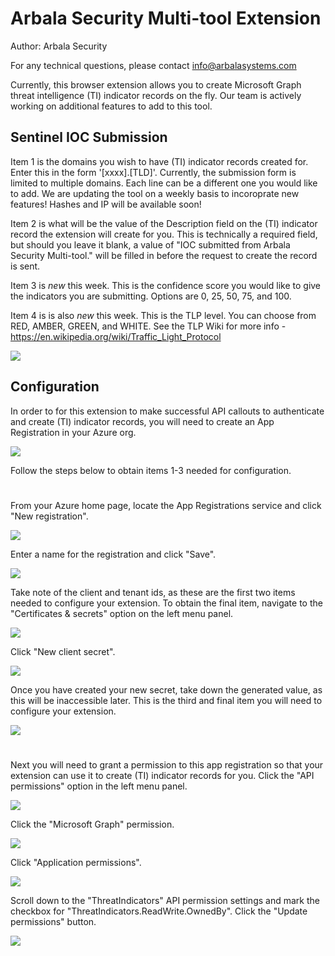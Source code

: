 # Arbala Security Multi-tool Extension

Author: Arbala Security

For any technical questions, please contact info@arbalasystems.com   

Currently, this browser extension allows you to create Microsoft Graph threat intelligence (TI) indicator records on the fly. Our team is actively working on additional features to add to this tool. 

## Sentinel IOC Submission

Item 1 is the domains you wish to have (TI) indicator records created for. Enter this in the form '[xxxx].[TLD]'. Currently, the submission form is limited to multiple domains. Each line can be a different one you would like to add. We are updating the tool on a weekly basis to incoroprate new features! Hashes and IP will be available soon!

Item 2 is what will be the value of the Description field on the (TI) indicator record the extension will create for you. This is technically a required field, but should you leave it blank, a value of "IOC submitted from Arbala Security Multi-tool." will be filled in before the request to create the record is sent.

Item 3 is *new* this week. This is the confidence score you would like to give the indicators you are submitting. Options are 0, 25, 50, 75, and 100. 

Item 4 is is also *new* this week. This is the TLP level. You can choose from RED, AMBER, GREEN, and WHITE. See the TLP Wiki for more info - https://en.wikipedia.org/wiki/Traffic_Light_Protocol

![](Images/submitter.png)

## Configuration

In order to for this extension to make successful API callouts to authenticate and create (TI) indicator records, you will need to create an App Registration in your Azure org.


![](Images/config.png)

Follow the steps below to obtain items 1-3 needed for configuration.

#
From your Azure home page, locate the App Registrations service and click "New registration".

![](Images/appreg1.png)


Enter a name for the registration and click "Save".

![](Images/appreg2.png)


Take note of the client and tenant ids, as these are the first two items needed to configure your extension. To obtain the final item, navigate to the "Certificates & secrets" option on the left menu panel.

![](Images/appreg3.png)


Click "New client secret".

![](Images/appreg4.png)


Once you have created your new secret, take down the generated value, as this will be inaccessible later. This is the third and final item you will need to configure your extension.

![](Images/appreg5.png)

#

Next you will need to grant a permission to this app registration so that your extension can use it to create (TI) indicator records for you. Click the "API permissions" option in the left menu panel.

![](Images/appreg6.png)


Click the "Microsoft Graph" permission.

![](Images/appreg7.png)

Click "Application permissions".

![](Images/appreg_perms.png)

Scroll down to the "ThreatIndicators" API permission settings and mark the checkbox for "ThreatIndicators.ReadWrite.OwnedBy". Click the "Update permissions" button.

![](Images/appreg8.png)

 #
